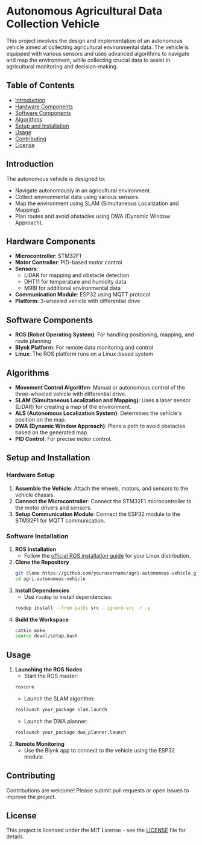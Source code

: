 # Autonomous Agricultural Data Collection Vehicle

This project involves the design and implementation of an autonomous vehicle aimed at collecting agricultural environmental data. The vehicle is equipped with various sensors and uses advanced algorithms to navigate and map the environment, while collecting crucial data to assist in agricultural monitoring and decision-making.

## Table of Contents
- [Introduction](#introduction)
- [Hardware Components](#hardware-components)
- [Software Components](#software-components)
- [Algorithms](#algorithms)
- [Setup and Installation](#setup-and-installation)
- [Usage](#usage)
- [Contributing](#contributing)
- [License](#license)

## Introduction

The autonomous vehicle is designed to:
- Navigate autonomously in an agricultural environment.
- Collect environmental data using various sensors.
- Map the environment using SLAM (Simultaneous Localization and Mapping).
- Plan routes and avoid obstacles using DWA (Dynamic Window Approach).

## Hardware Components

- **Microcontroller**: STM32F1
- **Motor Controller**: PID-based motor control
- **Sensors**:
  - LiDAR for mapping and obstacle detection
  - DHT11 for temperature and humidity data
  - M9BI for additional environmental data
- **Communication Module**: ESP32 using MQTT protocol
- **Platform**: 3-wheeled vehicle with differential drive

## Software Components

- **ROS (Robot Operating System)**: For handling positioning, mapping, and route planning
- **Blynk Platform**: For remote data monitoring and control
- **Linux**: The ROS platform runs on a Linux-based system

## Algorithms

- **Movement Control Algorithm**: Manual or autonomous control of the three-wheeled vehicle with differential drive.
- **SLAM (Simultaneous Localization and Mapping)**: Uses a laser sensor (LiDAR) for creating a map of the environment.
- **ALS (Autonomous Localization System)**: Determines the vehicle's position on the map.
- **DWA (Dynamic Window Approach)**: Plans a path to avoid obstacles based on the generated map.
- **PID Control**: For precise motor control.

## Setup and Installation

### Hardware Setup

1. **Assemble the Vehicle**: Attach the wheels, motors, and sensors to the vehicle chassis.
2. **Connect the Microcontroller**: Connect the STM32F1 microcontroller to the motor drivers and sensors.
3. **Setup Communication Module**: Connect the ESP32 module to the STM32F1 for MQTT communication.

### Software Installation

1. **ROS Installation**
    - Follow the [official ROS installation guide](http://wiki.ros.org/ROS/Installation) for your Linux distribution.
2. **Clone the Repository**
    ```bash
    git clone https://github.com/yourusername/agri-autonomous-vehicle.git
    cd agri-autonomous-vehicle
    ```
3. **Install Dependencies**
    - Use `rosdep` to install dependencies:
    ```bash
    rosdep install --from-paths src --ignore-src -r -y
    ```
4. **Build the Workspace**
    ```bash
    catkin_make
    source devel/setup.bash
    ```

## Usage

1. **Launching the ROS Nodes**
    - Start the ROS master:
    ```bash
    roscore
    ```
    - Launch the SLAM algorithm:
    ```bash
    roslaunch your_package slam.launch
    ```
    - Launch the DWA planner:
    ```bash
    roslaunch your_package dwa_planner.launch
    ```
2. **Remote Monitoring**
    - Use the Blynk app to connect to the vehicle using the ESP32 module.

## Contributing

Contributions are welcome! Please submit pull requests or open issues to improve the project.

## License

This project is licensed under the MIT License - see the [LICENSE](LICENSE) file for details.
